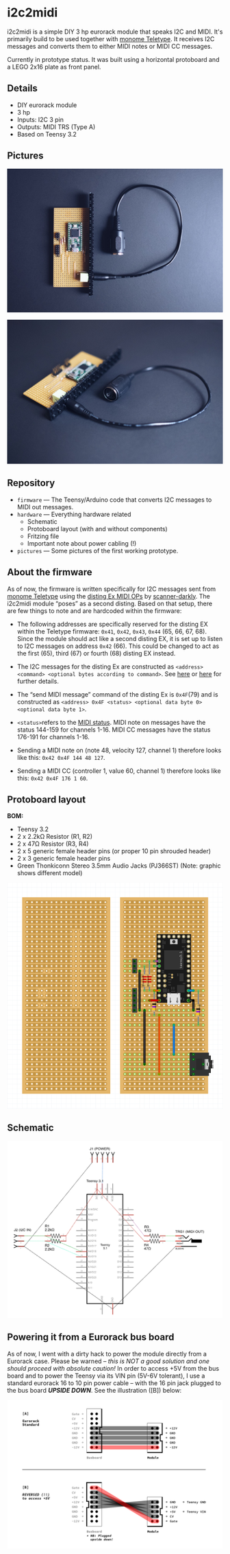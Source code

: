 # i2c2midi

i2c2midi is a simple DIY 3 hp eurorack module that speaks I2C and MIDI. It's primarily build to be used together with [monome Teletype](https://monome.org/docs/teletype/). It receives I2C messages and converts them to either MIDI notes or MIDI CC messages. 

Currently in prototype status. It was built using a horizontal protoboard and a LEGO 2x16 plate as front panel.

## Details
- DIY eurorack module 
- 3 hp
- Inputs: I2C 3 pin
- Outputs: MIDI TRS (Type A)
- Based on Teensy 3.2

## Pictures 

![](pictures/i2c2midi_top.jpg)

![](pictures/i2c2midi_side.jpg)

## Repository
- `firmware` — The Teensy/Arduino code that converts I2C messages to MIDI out messages.
- `hardware` — Everything hardware related
  - Schematic
  - Protoboard layout (with and without components)
  - Fritzing file
  - Important note about power cabling (!)
- `pictures` — Some pictures of the first working prototype.
  
## About the firmware

As of now, the firmware is written specifically for I2C messages sent from [monome Teletype](https://monome.org/docs/teletype/) using the [disting Ex MIDI OPs](https://github.com/scanner-darkly/teletype/wiki/DISTING-EX-INTEGRATION) by [scanner-darkly](https://github.com/scanner-darkly). The i2c2midi module “poses” as a second disting.
Based on that setup, there are few things to note and are hardcoded within the firmware:

- The following addresses are specifically reserved for the disting EX within the Teletype firmware: `0x41`, `0x42`, `0x43`, `0x44` (65, 66, 67, 68). Since the module should act like a second disting EX, it is set up to listen to I2C messages on address `0x42` (66). This could be changed to act as the first (65), third (67) or fourth (68) disting EX instead.

- The I2C messages for the disting Ex are constructed as `<address> <command> <optional bytes according to command>`. See [here](https://github.com/scanner-darkly/teletype/wiki/DISTING-EX-I2C-SPECIFICATION) or [here](https://www.expert-sleepers.co.uk/distingEXfirmwareupdates.html) for further details. 

- The “send MIDI message” command of the disting Ex is `0x4F`(79) and is constructed as `<address> 0x4F <status> <optional data byte 0> <optional data byte 1>`.

- `<status>`refers to the [MIDI status](https://www.midimountain.com/midi/midi_status.htm). MIDI note on messages have the status 144-159 for channels 1-16. MIDI CC messages have the status 176-191 for channels 1-16.

- Sending a MIDI note on (note 48, velocity 127, channel 1) therefore looks like this: `0x42 0x4F 144 48 127`.

- Sending a MIDI CC (controller 1, value 60, channel 1) therefore looks like this: `0x42 0x4F 176 1 60`.

## Protoboard layout

**BOM:**
- Teensy 3.2
- 2 x 2.2kΩ Resistor (R1, R2)
- 2 x 47Ω Resistor (R3, R4)
- 2 x 5 generic female header pins (or proper 10 pin shrouded header)
- 2 x 3 generic female header pins
- Green Thonkiconn Stereo 3.5mm Audio Jacks (PJ366ST) (Note: graphic shows different model)

![](hardware/i2c2midi_protoboard.png)

## Schematic

![](hardware/i2c2midi_schematic.png)

## Powering it from a Eurorack bus board

As of now, I went with a dirty hack to power the module directly from a Eurorack case. Please be warned – *this is NOT a good solution and one should proceed with absolute caution!*
In order to access +5V from the bus board and to power the Teensy via its VIN pin (5V-6V tolerant), I use a standard eurorack 16 to 10 pin power cable – with the 16 pin jack plugged to the bus board ***UPSIDE DOWN***. See the illustration ([B]) below:

![](hardware/i2c2midi_reversed_cable.png)


